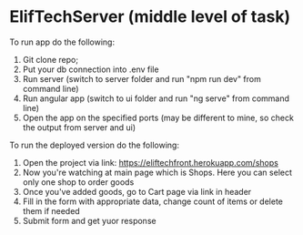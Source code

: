 # ElifTechServer (middle level of task)
To run app do the following:
1) Git clone repo;
2) Put your db connection into .env file
3) Run server (switch to server folder and run "npm run dev" from command line)
4) Run angular app (switch to ui folder and run "ng serve" from command line)
5) Open the app on the specified ports (may be different to mine, so check the output from server and ui)

To run the deployed version do the following:
1) Open the project via link: https://eliftechfront.herokuapp.com/shops
2) Now you're watching at main page which is Shops. Here you can select only one shop to order goods
3) Once you've added goods, go to Cart page via link in header
4) Fill in the form with appropriate data, change count of items or delete them if needed
5) Submit form and get yuor response
